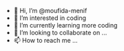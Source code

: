 - 👋 Hi, I’m @moufida-menif
- 👀 I’m interested in coding
- 🌱 I’m currently learning more coding
- 💞️ I’m looking to collaborate on ...
- 📫 How to reach me ...

<!---
moufida-menif/moufida-menif is a ✨ special ✨ repository because its `README.md` (this file) appears on your GitHub profile.
You can click the Preview link to take a look at your changes.
--->
